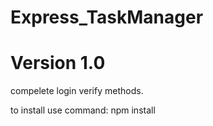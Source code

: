 # Express_TaskManager
# Version 1.0
compelete login verify methods.

to install use command:
npm install

